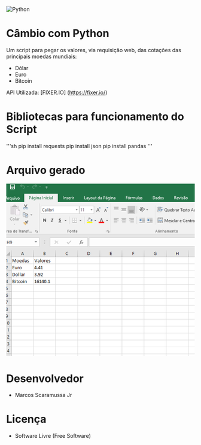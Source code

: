 
![Python](https://www.python.org/static/img/python-logo@2x.png)

# Câmbio com Python

Um script para pegar os valores, via requisição web, das cotações das principais moedas mundiais:

- Dólar
- Euro
- Bitcoin

API Utilizada: [FIXER.IO] (https://fixer.io/)

# Bibliotecas para funcionamento do Script
'''sh
pip install requests
pip install json
pip install pandas
'''

# Arquivo gerado
![Aplicação](Capturar.PNG)

# Desenvolvedor

- Marcos Scaramussa Jr

# Licença

- Software Livre (Free Software)

